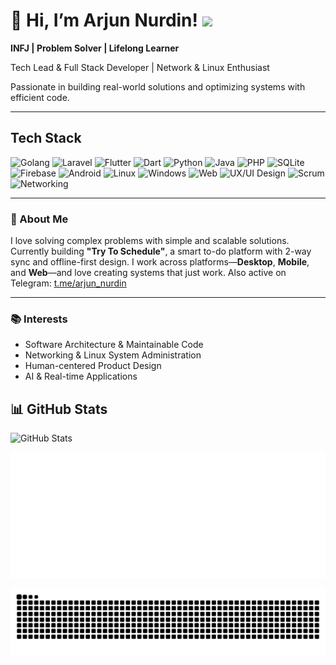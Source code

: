 # 👋 Hi, I’m Arjun Nurdin! ![](https://komarev.com/ghpvc/?username=AgungDev)

**INFJ | Problem Solver | Lifelong Learner**

Tech Lead & Full Stack Developer | Network & Linux Enthusiast

Passionate in building real-world solutions and optimizing systems with efficient code.

---

## Tech Stack
![Golang](https://img.shields.io/badge/Go-00ADD8?style=for-the-badge&logo=go&logoColor=white)
![Laravel](https://img.shields.io/badge/Laravel-F72C1F?style=for-the-badge&logo=laravel&logoColor=white)
![Flutter](https://img.shields.io/badge/Flutter-02569B?style=for-the-badge&logo=flutter&logoColor=white)
![Dart](https://img.shields.io/badge/Dart-0175C2?style=for-the-badge&logo=dart&logoColor=white)
![Python](https://img.shields.io/badge/Python-3776AB?style=for-the-badge&logo=python&logoColor=white)
![Java](https://img.shields.io/badge/Java-ED8B00?style=for-the-badge&logo=openjdk&logoColor=white)
![PHP](https://img.shields.io/badge/PHP-777BB4?style=for-the-badge&logo=php&logoColor=white)
![SQLite](https://img.shields.io/badge/SQLite-003B57?style=for-the-badge&logo=sqlite&logoColor=white)
![Firebase](https://img.shields.io/badge/Firebase-FFCA28?style=for-the-badge&logo=firebase&logoColor=black)
![Android](https://img.shields.io/badge/Android-3DDC84?style=for-the-badge&logo=android&logoColor=white)
![Linux](https://img.shields.io/badge/Linux-FCC624?style=for-the-badge&logo=linux&logoColor=black)
![Windows](https://img.shields.io/badge/Windows-0078D6?style=for-the-badge&logo=windows&logoColor=white)
![Web](https://img.shields.io/badge/Web%20Developer-4285F4?style=for-the-badge&logo=html5&logoColor=white)
![UX/UI Design](https://img.shields.io/badge/UX%2FUI%20Design-FF4088?style=for-the-badge&logo=figma&logoColor=white)
![Scrum](https://img.shields.io/badge/Scrum-6DB33F?style=for-the-badge&logo=scrumalliance&logoColor=white)
![Networking](https://img.shields.io/badge/Network_Engineer-0078D7?style=for-the-badge&logo=cisco&logoColor=white)

---

### 📌 About Me

I love solving complex problems with simple and scalable solutions.
Currently building **"Try To Schedule"**, a smart to-do platform with 2-way sync and offline-first design.
I work across platforms—**Desktop**, **Mobile**, and **Web**—and love creating systems that just work.
Also active on Telegram: [t.me/arjun\_nurdin](https://t.me/arjun_nurdin)

---

### 📚 Interests

* Software Architecture & Maintainable Code
* Networking & Linux System Administration
* Human-centered Product Design
* AI & Real-time Applications

## 📊 GitHub Stats
![GitHub Stats](https://github-readme-stats.vercel.app/api?username=AgungDev&theme=dark&hide_border=false&count_private=true)

![GitHub activity graph](./github-metrics.svg)

![Snake animation](https://github.com/AgungDev/AgungDev/blob/output/github-contribution-grid-snake.svg)

